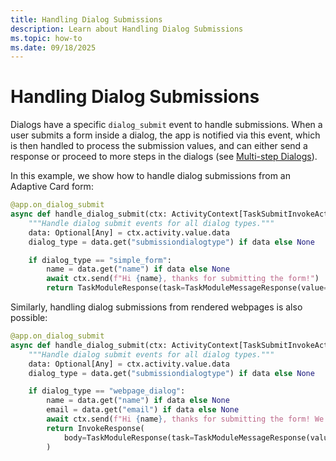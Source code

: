 ```yaml
---
title: Handling Dialog Submissions
description: Learn about Handling Dialog Submissions
ms.topic: how-to
ms.date: 09/18/2025
---
```


# Handling Dialog Submissions

Dialogs have a specific `dialog_submit` event to handle submissions. When a user submits a form inside a dialog, the app is notified via this event, which is then handled to process the submission values, and can either send a response or proceed to more steps in the dialogs (see [Multi-step Dialogs](./handling-multi-step-forms.md)).

In this example, we show how to handle dialog submissions from an Adaptive Card form:

```python
@app.on_dialog_submit
async def handle_dialog_submit(ctx: ActivityContext[TaskSubmitInvokeActivity]):
    """Handle dialog submit events for all dialog types."""
    data: Optional[Any] = ctx.activity.value.data
    dialog_type = data.get("submissiondialogtype") if data else None

    if dialog_type == "simple_form":
        name = data.get("name") if data else None
        await ctx.send(f"Hi {name}, thanks for submitting the form!")
        return TaskModuleResponse(task=TaskModuleMessageResponse(value="Form was submitted"))
```

Similarly, handling dialog submissions from rendered webpages is also possible:

```python
@app.on_dialog_submit
async def handle_dialog_submit(ctx: ActivityContext[TaskSubmitInvokeActivity]):
    """Handle dialog submit events for all dialog types."""
    data: Optional[Any] = ctx.activity.value.data
    dialog_type = data.get("submissiondialogtype") if data else None

    if dialog_type == "webpage_dialog":
        name = data.get("name") if data else None
        email = data.get("email") if data else None
        await ctx.send(f"Hi {name}, thanks for submitting the form! We got that your email is {email}")
        return InvokeResponse(
            body=TaskModuleResponse(task=TaskModuleMessageResponse(value="Form submitted successfully"))
        )
```
